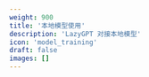 ```yaml
---
weight: 900
title: '本地模型使用'
description: 'LazyGPT 对接本地模型'
icon: 'model_training'
draft: false
images: []
---
```

<!-- 900~950 -->